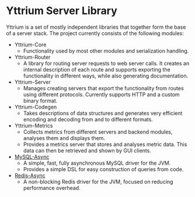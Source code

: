 # Yttrium Server Library

Yttrium is a set of mostly independent libraries that together form the base of a server stack.
The project currently consists of the following modules:
 - Yttrium-Core 
   - Functionality used by most other modules and serialization handling.
 - Yttrium-Router
   - A library for routing server requests to web server calls. It creates an internal description of each route and supports exporting the functionality in different ways, while also generating documentation.
 - Yttrium-Server
   - Manages creating servers that export the functionality from routes using different protocols. Currently supports HTTP and a custom binary format.
 - Yttrium-Codegen
   - Takes descriptions of data structures and generates very efficient encoding and decoding from and to different formats.
 - Yttrium-Metrics
   - Collects metrics from different servers and backend modules, analyses them and displays them.
   - Provides a metrics server that stores and analyses metric data. This data can then be retrieved and shown by GUI clients.
 - [MySQL-Async](https://github.com/YouPic/MySQL-Async)
   - A simple, fast, fully asynchronous MySQL driver for the JVM.
   - Provides a simple DSL for easy construction of queries from code.
 - [Redis-Async](https://github.com/YouPic/Redis-Async)
   - A non-blocking Redis driver for the JVM, focused on reducing performance overhead.
